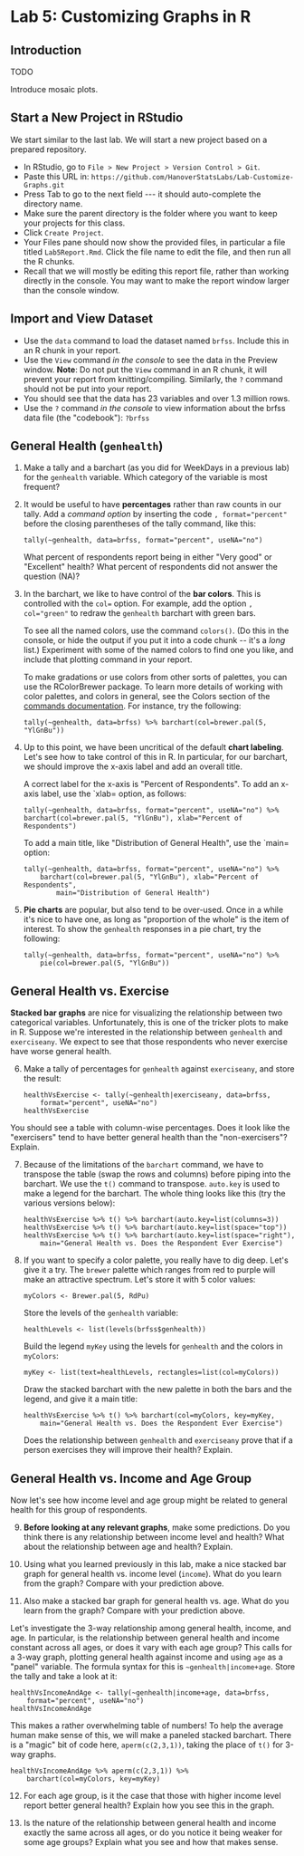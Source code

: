 # Lab 5: Customizing Graphs in R

## Introduction

TODO

Introduce mosaic plots.



## Start a New Project in RStudio

We start similar to the last lab. We will start a new project based on a prepared repository.

- In RStudio, go to `File > New Project > Version Control > Git`.
- Paste this URL in: `https://github.com/HanoverStatsLabs/Lab-Customize-Graphs.git`
- Press Tab to go to the next field --- it should auto-complete the directory name.
- Make sure the parent directory is the folder where you want to keep your projects for this class.
- Click `Create Project`.
- Your Files pane should now show the provided files, in particular a file titled `Lab5Report.Rmd`. Click the file name to edit the file, and then run all the R chunks.
- Recall that we will mostly be editing this report file, rather than working directly in the console. You may want to make the report window larger than the console window.

## Import and View Dataset

- Use the `data` command to load the dataset named `brfss`.  Include this in an R chunk in your report.
- Use the `View` command *in the console* to see the data in the Preview window.  **Note**:  Do not put the `View` command in an R chunk, it will prevent your report from knitting/compiling. Similarly, the `?` command should not be put into your report.
- You should see that the data has 23 variables and over 1.3 million rows.
- Use the `?` command *in the console* to view information about the brfss data file (the "codebook"):  `?brfss`

## General Health (`genhealth`)

1. Make a tally and a barchart (as you did for WeekDays in a previous lab) for the `genhealth` variable.  Which category of the variable is most frequent?
2. It would be useful to have **percentages** rather than raw counts in our tally.  Add a *command option* by inserting the code `, format="percent"` before the closing parentheses of the tally command, like this:
    ```{r}
    tally(~genhealth, data=brfss, format="percent", useNA="no")
    ```
    What percent of respondents report being in either "Very good" or "Excellent" health?  What percent of respondents did not answer the question (NA)?
3. In the barchart, we like to have control of the **bar colors**.  This is controlled with the `col=` option.  For example, add the option `, col="green"` to redraw the `genhealth` barchart with green bars.

    To see all the named colors, use the command `colors()`.  (Do this in the console, or hide the output if you put it into a code chunk -- it's a *long* list.)  Experiment with some of the named colors to find one you like, and include that plotting command in your report.

    To make gradations or use colors from other sorts of palettes, you can use the RColorBrewer package.  To learn more details of working with color palettes, and colors in general, see the Colors section of the [commands documentation](../commands.md).  For instance, try the following:
    ```{r}
    tally(~genhealth, data=brfss) %>% barchart(col=brewer.pal(5, "YlGnBu"))
    ```
4. Up to this point, we have been uncritical of the default **chart labeling**.  Let's see how to take control of this in R.  In particular, for our barchart, we should improve the x-axis label and add an overall title.

    A correct label for the x-axis is "Percent of Respondents".  To add an x-axis label, use the `xlab= option, as follows:
    ```{r}
    tally(~genhealth, data=brfss, format="percent", useNA="no") %>% barchart(col=brewer.pal(5, "YlGnBu"), xlab="Percent of Respondents")
    ```

    To add a main title, like "Distribution of General Health", use the `main= option:
    ```{r}
    tally(~genhealth, data=brfss, format="percent", useNA="no") %>%
    	barchart(col=brewer.pal(5, "YlGnBu"), xlab="Percent of Respondents",
    		main="Distribution of General Health")
    ```

5. **Pie charts** are popular, but also tend to be over-used.  Once in a while it's nice to have one, as long as "proportion of the whole" is the item of interest.  To show the `genhealth` responses in a pie chart, try the following:
    ```{r}
    tally(~genhealth, data=brfss, format="percent", useNA="no") %>%
    	pie(col=brewer.pal(5, "YlGnBu"))
    ```

## General Health vs. Exercise

**Stacked bar graphs** are nice for visualizing the relationship between two categorical variables.  Unfortunately, this is one of the tricker plots to make in R.  Suppose we're interested in the relationship between `genhealth` and `exerciseany`.  We expect to see that those respondents who never exercise have worse general health.

6. Make a tally of percentages for `genhealth` against `exerciseany`, and store the result:
    ```{r}
    healthVsExercise <- tally(~genhealth|exerciseany, data=brfss,
    	format="percent", useNA="no")
    healthVsExercise
    ```

You should see a table with column-wise percentages.  Does it look like the "exercisers" tend to have better general health than the "non-exercisers"?  Explain.

7. Because of the limitations of the `barchart` command, we have to transpose the table (swap the rows and columns) before piping into the barchart.  We use the `t()` command to transpose.  `auto.key` is used to make a legend for the barchart.  The whole thing looks like this (try the various versions below):
    ```{r}
    healthVsExercise %>% t() %>% barchart(auto.key=list(columns=3))
    healthVsExercise %>% t() %>% barchart(auto.key=list(space="top"))
    healthVsExercise %>% t() %>% barchart(auto.key=list(space="right"),
    	main="General Health vs. Does the Respondent Ever Exercise")
    ```
8. If you want to specify a color palette, you really have to dig deep.  Let's give it a try.  The `brewer` palette which ranges from red to purple will make an attractive spectrum.  Let's store it with 5 color values:
    ```{r}
    myColors <- Brewer.pal(5, RdPu)
    ```
    Store the levels of the `genhealth` variable:
    ```{r}
    healthLevels <- list(levels(brfss$genhealth))
    ```
    Build the legend `myKey` using the levels for `genhealth` and the colors in `myColors`:
    ```{r}
    myKey <- list(text=healthLevels, rectangles=list(col=myColors))
    ```
    Draw the stacked barchart with the new palette in both the bars and the legend, and give it a main title:
    ```{r}
    healthVsExercise %>% t() %>% barchart(col=myColors, key=myKey,
    	main="General Health vs. Does the Respondent Ever Exercise")
    ```
    Does the relationship between `genhealth` and `exerciseany` prove that if a person exercises they will improve their health?  Explain.

## General Health vs. Income and Age Group

Now let's see how income level and age group might be related to general health for this group of respondents.

9. **Before looking at any relevant graphs**, make some predictions. Do you think there is any relationship between income level and health?  What about the relationship between age and health? Explain.

10. Using what you learned previously in this lab, make a nice stacked bar graph for general health vs. income level (`income`).  What do you learn from the graph?  Compare with your prediction above.

11. Also make a stacked bar graph for general health vs. age.  What do you learn from the graph?  Compare with your prediction above.

Let's investigate the 3-way relationship among general health, income, and age.  In particular, is the relationship between general health and income constant across all ages, or does it vary with each age group?  This calls for a 3-way graph, plotting general health against income and using `age` as a "panel" variable. The formula syntax for this is `~genhealth|income+age`.  Store the tally and take a look at it:

```{r}
healthVsIncomeAndAge <- tally(~genhealth|income+age, data=brfss,
	format="percent", useNA="no")
healthVsIncomeAndAge
```

This makes a rather overwhelming table of numbers!  To help the average human make sense of this, we will make a paneled stacked barchart.  There is a "magic" bit of code here, `aperm(c(2,3,1))`, taking the place of `t()` for 3-way graphs.

```{r}
healthVsIncomeAndAge %>% aperm(c(2,3,1)) %>%
	barchart(col=myColors, key=myKey)
```

12. For each age group, is it the case that those with higher income level report better general health?  Explain how you see this in the graph.

13. Is the nature of the relationship between general health and income exactly the same across all ages, or do you notice it being weaker for some age groups?  Explain what you see and how that makes sense.

